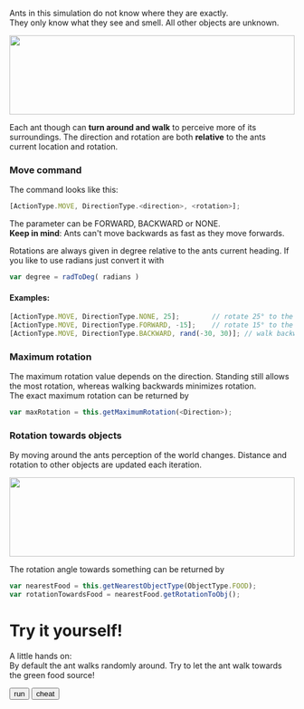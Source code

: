 Ants in this simulation do not know where they are exactly.<br>
They only know what they see and smell. All other objects are unknown.

<img src="../images/sight_smell.svg" width="100%" height="140px">

Each ant though can <b>turn around and walk</b> to perceive more of its surroundings.
The direction and rotation are both <b>relative</b> to the ants current location and rotation.

### Move command

The command looks like this: 
```javascript
[ActionType.MOVE, DirectionType.<direction>, <rotation>];
```
The <direction> parameter can be FORWARD, BACKWARD or NONE.<br>
<b>Keep in mind</b>: Ants can't move backwards as fast as they move forwards.

Rotations are always given in degree relative to the ants current heading.
If you like to use radians just convert it with 
```javascript 
var degree = radToDeg( radians )
```

#### Examples:
```javascript
[ActionType.MOVE, DirectionType.NONE, 25];        // rotate 25° to the left
[ActionType.MOVE, DirectionType.FORWARD, -15];    // rotate 15° to the right
[ActionType.MOVE, DirectionType.BACKWARD, rand(-30, 30)]; // walk backward with a random rotation (-30°,30°)
```

### Maximum rotation

The maximum rotation value depends on the direction.
Standing still allows the most rotation, whereas walking backwards minimizes rotation.<br>
The exact maximum rotation can be returned by
```javascript 
var maxRotation = this.getMaximumRotation(<Direction>);
```

### Rotation towards objects

By moving around the ants perception of the world changes.
Distance and rotation to other objects are updated each iteration.

<img src="../images/rotationToObj.svg" width="100%" height="140px">

The rotation angle towards something can be returned by
```javascript 
var nearestFood = this.getNearestObjectType(ObjectType.FOOD);
var rotationTowardsFood = nearestFood.getRotationToObj();
```

# Try it yourself!<br>

<link rel="stylesheet" href="../style.css">

A little hands on:<br>
By default the ant walks randomly around.
Try to let the ant walk towards the green food source!
<div style="width:850px;">
	<div style="width:550px; float:left;">
		<input type="number" value="1" id="tutorialPart" style="display:none">
		<input type="button" value="run" id="runTutorial" >
		<input type="button" value="cheat" id="cheat" >
		<div id="customAntContainer" style="height:150px;margin:10px;">
			<pre id="editor"></pre>
		</div>
	</div>
	<div style="width:250px; float:right;">
		<canvas width="250" height="200" class="terrarium" id="canvasTutorial"></canvas>
	</div>
	<div style="clear:both;"></div>
</div>
<div id="finished" style="display:none;">
	<b>Congratulations!</b><br>
	You can now continue with the [Harvest]{@tutorial 02_harvest} tutorial.
</div>

<script src="../js/external/ace_min_noconflict/ace.js"></script>
<script src="../js/external/ace_min_noconflict/ext-language_tools.js"></script>

<script src="../js/settingsGlobal.js"></script>
<script src="../js/debug.js"></script>
<script src="../js/globals.js"></script>

<script data-main="../js/initTutorial" src="../js/external/require.js"></script>